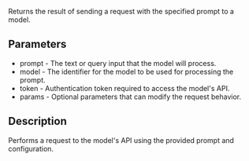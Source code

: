Returns the result of sending a request with the specified prompt to a model.

## Parameters

- prompt - The text or query input that the model will process.
- model - The identifier for the model to be used for processing the prompt.
- token - Authentication token required to access the model's API.
- params - Optional parameters that can modify the request behavior. 

## Description
Performs a request to the model's API using the provided prompt and configuration.